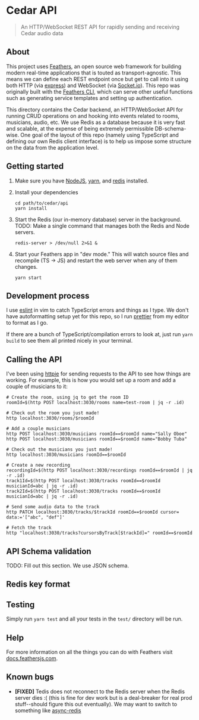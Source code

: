 # Cedar API

> An HTTP/WebSocket REST API for rapidly sending and receiving Cedar audio data

## About

This project uses [Feathers](http://feathersjs.com), an open source web
framework for building modern real-time applications that is touted as
transport-agnostic. This means we can define each REST endpoint once but get to
call into it using both HTTP (via [express](https://expressjs.com/)) and
WebSocket (via [Socket.io](https://socket.io/)). This repo was originally built
with the [Feathers
CLI](https://docs.feathersjs.com/guides/basics/generator.html), which can serve
other useful functions such as generating service templates and setting up
authentication.

This directory contains the Cedar backend, an HTTP/WebSocket API for running
CRUD operations on and hooking into events related to rooms, musicians, audio,
etc. We use Redis as a database because it is very fast and scalable, at the
expense of being extremely permissible DB-schema-wise. One goal of the layout
of this repo (namely using TypeScript and defining our own Redis client
interface) is to help us impose some structure on the data from the application
level.

## Getting started

1. Make sure you have [NodeJS](https://nodejs.org/),
   [yarn](https://yarnpkg.com/getting-started/install), and
   [redis](https://redis.io/) installed.

2. Install your dependencies

    ```
    cd path/to/cedar/api
    yarn install
    ```

3. Start the Redis (our in-memory database) server in the background. TODO:
   Make a single command that manages both the Redis and Node servers.

    ```
    redis-server > /dev/null 2>&1 &
    ```

4. Start your Feathers app in "dev mode." This will watch source files and
   recompile (TS -> JS) and restart the web server when any of them changes.

    ```
    yarn start
    ```

## Development process

I use [eslint](https://eslint.org/) in vim to catch TypeScript errors and
things as I type. We don't have autoformatting setup yet for this repo, so I
run [prettier](https://prettier.io/) from my editor to format as I go.

If there are a bunch of TypeScript/compilation errors to look at, just run
`yarn build` to see them all printed nicely in your terminal.

## Calling the API

I've been using [httpie](https://httpie.org/) for sending requests to the API
to see how things are working. For example, this is how you would set up a room
and add a couple of musicians to it:

```
# Create the room, using jq to get the room ID
roomId=$(http POST localhost:3030/rooms name=test-room | jq -r .id)

# Check out the room you just made!
http localhost:3030/rooms/$roomId

# Add a couple musicians
http POST localhost:3030/musicians roomId==$roomId name="Sally Oboe"
http POST localhost:3030/musicians roomId==$roomId name="Bobby Tuba"

# Check out the musicians you just made!
http localhost:3030/musicians roomId==$roomId

# Create a new recording
recordingId=$(http POST localhost:3030/recordings roomId==$roomId | jq -r .id)
track1Id=$(http POST localhost:3030/tracks roomId==$roomId musicianId=abc | jq -r .id)
track2Id=$(http POST localhost:3030/tracks roomId==$roomId musicianId=abc | jq -r .id)

# Send some audio data to the track
http PATCH localhost:3030/tracks/$trackId roomId==$roomId cursor= data:='["abc", "def"]'

# Fetch the track
http "localhost:3030/tracks?cursorsByTrack[$trackId]=" roomId==$roomId
```

## API Schema validation

TODO: Fill out this section. We use JSON schema.

## Redis key format

## Testing

Simply run `yarn test` and all your tests in the `test/` directory will be run.

## Help

For more information on all the things you can do with Feathers visit
[docs.feathersjs.com](http://docs.feathersjs.com).

## Known bugs

* **[FIXED]** Tedis does not reconnect to the Redis server when the Redis
  server dies :( (this is fine for dev work but is a deal-breaker for real prod
  stuff--should figure this out eventually). We may want to switch to something
  like [async-redis](https://www.npmjs.com/package/async-redis)
